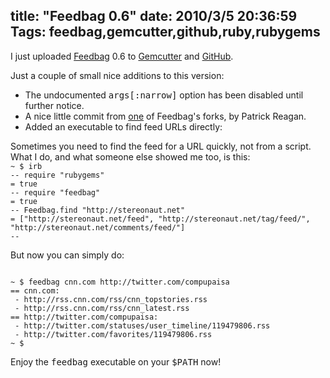 title: "Feedbag 0.6"
date: 2010/3/5 20:36:59
Tags: feedbag,gemcutter,github,ruby,rubygems
---
I just uploaded <a href="http://axiombox.com/feedbag">Feedbag</a> 0.6 to <a href="http://rubygems.org/gems/feedbag/versions/0.6">Gemcutter</a> and <a href="http://github.com/damog/feedbag">GitHub</a>.

Just a couple of small nice additions to this version:
<ul>
	<li>The undocumented <tt>args[:narrow]</tt> option has been disabled until further notice.</li>
	<li>A nice little commit from <a href="http://github.com/damog/feedbag/commit/ad7fdaf671b039cac5550b89d20de511b9a2bb14">one</a> of Feedbag's forks, by Patrick Reagan.</li>
	<li>Added an executable to find feed URLs directly:</li>
</ul>
Sometimes you need to find the feed for a URL quickly, not from a script. What I do, and what someone else showed me too, is this:

<code lang="bash">
~ $ irb
-- require "rubygems"
= true
-- require "feedbag"
= true
-- Feedbag.find "http://stereonaut.net"
= ["http://stereonaut.net/feed", "http://stereonaut.net/tag/feed/", "http://stereonaut.net/comments/feed/"]
-- 
</code>

But now you can simply do:

<code lang="bash">
~ $ feedbag cnn.com http://twitter.com/compupaisa
== cnn.com:
 - http://rss.cnn.com/rss/cnn_topstories.rss
 - http://rss.cnn.com/rss/cnn_latest.rss
== http://twitter.com/compupaisa:
 - http://twitter.com/statuses/user_timeline/119479806.rss
 - http://twitter.com/favorites/119479806.rss
~ $ 
</code>

Enjoy the <tt>feedbag</tt> executable on your <tt>$PATH</tt> now!